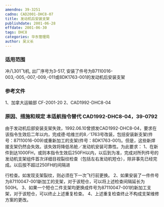 ```yaml
---
amendno: 39-3251
cadno: CAD2001-DHC8-07
title: 发动机后安装支架
publishdate: 2001-06-28
effdate: 2001-06-30
tags: DHC8
categories: 华东管理局
author: 吴义长
---
```


### 适用范围 
冲八301飞机, 出厂序号为3-517, 安装了件号为B7110016-003,-005,-007,-009,-011或8DK1763-001的发动机后安装支架

<!--more-->
### 参考文件
1、加拿大运输部 CF-2001-20 
2、CAD1992-DHC8-04 

### 原因、措施和规定 本适航指令替代 CAD1992-DHC8-04，39-0792 
由于发动机后部安装支架失效，1992.06.10曾颁发CAD1992-DHC8-04，要求在该指令生效后二年以内，完成德·哈维兰的8／1763号改装，包括安装新支架(件号：87110016-009)或重新加工的支架(件号：8DK1763-001)。但是，这些新焊接支架仍然会失效。该失效将降低吊舱／发动机安装可靠性。为此要求： 
1、在新件到达1000FH，或则本指令生效后250FH以内，以后到为准，完成对所列件号的发动机支架组件首次详细目视裂纹检查（包括左右发动机短仓），除非事先已经完成。以后按不超过250FH的间隔进
  
行检查。如发现支架裂纹，则必须在下一次飞行前更换。     2、如果安装了一件件号为87110047-001新加工的支架，对于该短仓，可以将上述检查间隔延长为500H。     3、如果一个短仓二件支架均更换成件号为87110047-001的新加工支架，对于该短仓，可以终止上述重复检查。 4、上述重复检查终止不构成支架维修方案的更改。 
